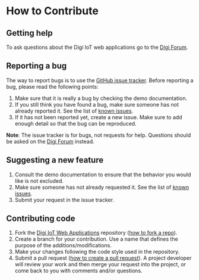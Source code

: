 # How to Contribute

## Getting help

To ask questions about the Digi IoT web applications go to the 
[Digi Forum](https://www.digi.com/support/forum).


## Reporting a bug

The way to report bugs is to use the 
[GitHub issue tracker](https://github.com/digidotcom/digi-iot-web-apps/issues).
Before reporting a bug, please read the following points:

1. Make sure that it is really a bug by checking the demo documentation.
2. If you still think you have found a bug, make sure someone has not already
reported it. See the list of 
[known issues](https://github.com/digidotcom/digi-iot-web-apps/issues).
3. If it has not been reported yet, create a new issue. Make sure to add enough 
detail so that the bug can be reproduced.

**Note**: The issue tracker is for bugs, not requests for help. Questions 
should be asked on the [Digi Forum](https://www.digi.com/support/forum) instead.


## Suggesting a new feature

1. Consult the demo documentation to ensure that the behavior you would like is
not excluded.
2. Make sure someone has not already requested it. See the list of 
[known issues](https://github.com/digidotcom/digi-iot-web-apps/issues).
3. Submit your request in the issue tracker.


## Contributing code

1. Fork the [Digi IoT Web Applications](https://github.com/digidotcom/digi-iot-web-apps) 
repository ([how to fork a repo](https://help.github.com/articles/fork-a-repo/)).
2. Create a branch for your contribution. Use a name that defines the purpose of the additions/modifications. 
3. Make your changes following the code style used in the repository.
4. Submit a pull request ([how to create a pull request](https://help.github.com/articles/fork-a-repo/#next-steps)).
A project developer will review your work and then merge your request into the
project, or come back to you with comments and/or questions.
